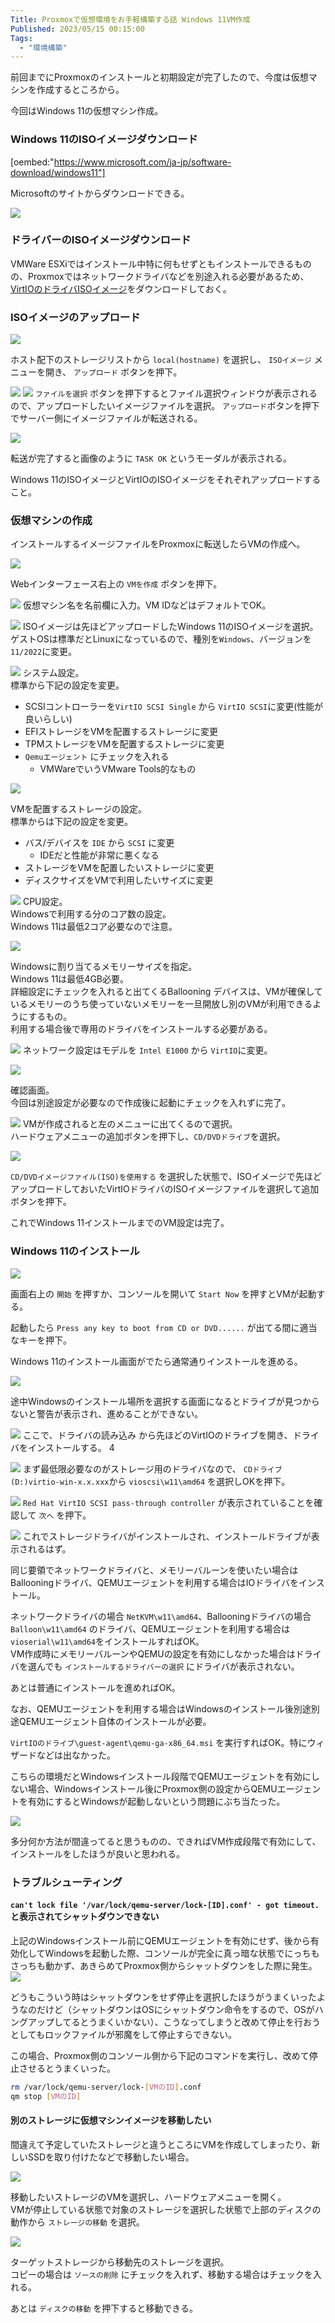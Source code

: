 ```yaml
---
Title: Proxmoxで仮想環境をお手軽構築する話 Windows 11VM作成
Published: 2023/05/15 00:15:00
Tags:
  - "環境構築"
---
```


前回までにProxmoxのインストールと初期設定が完了したので、今度は仮想マシンを作成するところから。  

今回はWindows 11の仮想マシン作成。  

### Windows 11のISOイメージダウンロード

[oembed:"https://www.microsoft.com/ja-jp/software-download/windows11"]

Microsoftのサイトからダウンロードできる。  

![](downloadiso.png)

### ドライバーのISOイメージダウンロード  

VMWare ESXiではインストール中特に何もせずともインストールできるものの、Proxmoxではネットワークドライバなどを別途入れる必要があるため、[VirtIOのドライバISOイメージ](https://fedorapeople.org/groups/virt/virtio-win/direct-downloads/stable-virtio/virtio-win.iso)をダウンロードしておく。  



### ISOイメージのアップロード
![](imageupload1.png)

ホスト配下のストレージリストから `local(hostname)` を選択し、 `ISOイメージ` メニューを開き、 `アップロード` ボタンを押下。  

![](imageupload2.png)
![](2023-05-13-20-53-58.png)
`ファイルを選択` ボタンを押下するとファイル選択ウィンドウが表示されるので、アップロードしたいイメージファイルを選択。 `アップロード`ボタンを押下でサーバー側にイメージファイルが転送される。  


![](imageupload3.png)

転送が完了すると画像のように `TASK OK` というモーダルが表示される。  

Windows 11のISOイメージとVirtIOのISOイメージをそれぞれアップロードすること。  

### 仮想マシンの作成  
インストールするイメージファイルをProxmoxに転送したらVMの作成へ。  

![](createvm1.png)

Webインターフェース右上の `VMを作成` ボタンを押下。  

![](createvm2.png)
仮想マシン名を名前欄に入力。VM IDなどはデフォルトでOK。  

![](createvm3.png)
ISOイメージは先ほどアップロードしたWindows 11のISOイメージを選択。  
ゲストOSは標準だとLinuxになっているので、種別を`Windows`、バージョンを `11/2022`に変更。  

![](createvm4.png)
システム設定。  
標準から下記の設定を変更。  
- SCSIコントローラーを`VirtIO SCSI Single` から `VirtIO SCSI`に変更(性能が良いらしい)
- EFIストレージをVMを配置するストレージに変更
- TPMストレージをVMを配置するストレージに変更
- `Qemuエージェント` にチェックを入れる
  - VMWareでいうVMware Tools的なもの

![](createvm5.png)

VMを配置するストレージの設定。  
標準からは下記の設定を変更。  

- バス/デバイスを `IDE` から `SCSI` に変更
  - IDEだと性能が非常に悪くなる
- ストレージをVMを配置したいストレージに変更
- ディスクサイズをVMで利用したいサイズに変更

![](createvm6.png)
CPU設定。  
Windowsで利用する分のコア数の設定。  
Windows 11は最低2コア必要なので注意。  

![](createvm7.png)

Windowsに割り当てるメモリーサイズを指定。  
Windows 11は最低4GB必要。  
詳細設定にチェックを入れると出てくるBallooning デバイスは、VMが確保しているメモリーのうち使っていないメモリーを一旦開放し別のVMが利用できるようにするもの。  
利用する場合後で専用のドライバをインストールする必要がある。  


![](createvm8.png)
ネットワーク設定はモデルを `Intel E1000` から `VirtIO`に変更。  

![](createvm9.png)

確認画面。  
今回は別途設定が必要なので作成後に起動にチェックを入れずに完了。  

![](createvm10.png)
VMが作成されると左のメニューに出てくるので選択。  
ハードウェアメニューの追加ボタンを押下し、`CD/DVDドライブ`を選択。  

![](createvm11.png)

`CD/DVDイメージファイル(ISO)を使用する` を選択した状態で、ISOイメージで先ほどアップロードしておいたVirtIOドライバのISOイメージファイルを選択して追加ボタンを押下。  

これでWindows 11インストールまでのVM設定は完了。  

### Windows 11のインストール  

![](installwindows01.png)

画面右上の `開始` を押すか、コンソールを開いて `Start Now` を押すとVMが起動する。  

起動したら `Press any key to boot from CD or DVD......` が出てる間に適当なキーを押下。  

Windows 11のインストール画面がでたら通常通りインストールを進める。  

![](installwindows02.png)

途中Windowsのインストール場所を選択する画面になるとドライブが見つからないと警告が表示され、進めることができない。  

![](installwindows03.png)
ここで、ドライバの読み込み から先ほどのVirtIOのドライブを開き、ドライバをインストールする。  4

![](installwindows04.png)
まず最低限必要なのがストレージ用のドライバなので、
`CDドライブ(D:)virtio-win-x.x.xxx`から `vioscsi\w11\amd64` を選択しOKを押下。  

![](installwindows05.png)
`Red Hat VirtIO SCSI pass-through controller` が表示されていることを確認して `次へ` を押下。  

![](installwindows06.png)
これでストレージドライバがインストールされ、インストールドライブが表示されるはず。  

同じ要領でネットワークドライバと、メモリーバルーンを使いたい場合はBallooningドライバ、QEMUエージェントを利用する場合はIOドライバをインストール。  

ネットワークドライバの場合 `NetKVM\w11\amd64`、Ballooningドライバの場合 `Balloon\w11\amd64` のドライバ、QEMUエージェントを利用する場合は `vioserial\w11\amd64`をインストールすればOK。  
VM作成時にメモリーバルーンやQEMUの設定を有効にしなかった場合はドライバを選んでも `インストールするドライバーの選択` にドライバが表示されない。  

あとは普通にインストールを進めればOK。  


なお、QEMUエージェントを利用する場合はWindowsのインストール後別途別途QEMUエージェント自体のインストールが必要。  

`VirtIOのドライブ\guest-agent\qemu-ga-x86_64.msi` を実行すればOK。特にウィザードなどは出なかった。  

こちらの環境だとWindowsインストール段階でQEMUエージェントを有効にしない場合、Windowsインストール後にProxmox側の設定からQEMUエージェントを有効にするとWindowsが起動しないという問題にぶち当たった。  

![](qemuagentafter.png)

多分何か方法が間違ってると思うものの、できればVM作成段階で有効にして、インストールをしたほうが良いと思われる。  

### トラブルシューティング 
#### `can't lock file '/var/lock/qemu-server/lock-[ID].conf' - got timeout.` と表示されてシャットダウンできない
上記のWindowsインストール前にQEMUエージェントを有効にせず、後から有効化してWindowsを起動した際、コンソールが完全に真っ暗な状態でにっちもさっちも動かず、あきらめてProxmox側からシャットダウンをした際に発生。  
![](trouble01.png)

どうもこういう時はシャットダウンをせず停止を選択したほうがうまくいったようなのだけど（シャットダウンはOSにシャットダウン命令をするので、OSがハングアップしてるとうまくいかない）、こうなってしまうと改めて停止を行おうとしてもロックファイルが邪魔をして停止すらできない。  

この場合、Proxmox側のコンソール側から下記のコマンドを実行し、改めて停止させるとうまくいった。  

```bash
rm /var/lock/qemu-server/lock-[VMのID].conf
qm stop [VMのID]
```


#### 別のストレージに仮想マシンイメージを移動したい  

間違えて予定していたストレージと違うところにVMを作成してしまったり、新しいSSDを取り付けたなどで移動したい場合。  

![](movestorage01.png)

移動したいストレージのVMを選択し、ハードウェアメニューを開く。  
VMが停止している状態で対象のストレージを選択した状態で上部のディスクの動作から `ストレージの移動` を選択。  

![](movestorage02.png)

ターゲットストレージから移動先のストレージを選択。  
コピーの場合は `ソースの削除` にチェックを入れず、移動する場合はチェックを入れる。  

あとは `ディスクの移動` を押下すると移動できる。  